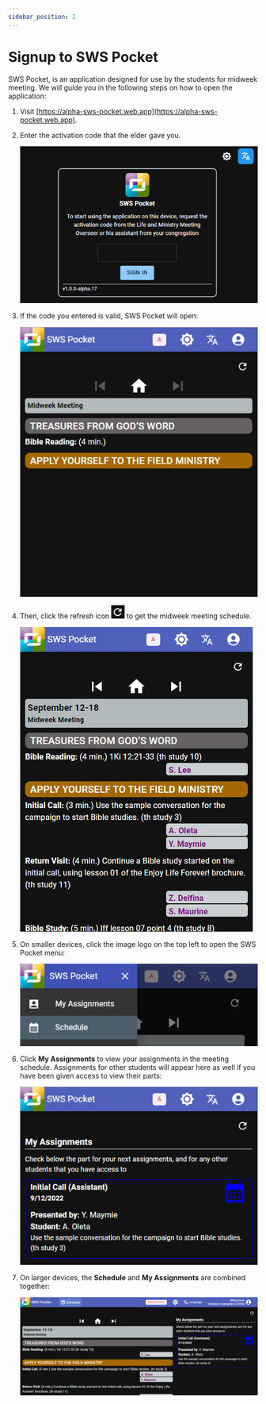 ```yaml
---
sidebar_position: 2
---
```


# Signup to SWS Pocket

SWS Pocket, is an application designed for use by the students for midweek meeting. We will guide you in the following steps on how to open the application:

1. Visit [https://alpha-sws-pocket.web.app](https://alpha-sws-pocket.web.app).
2. Enter the activation code that the elder gave you.

   ![SWS Pocket signup](./sws_pocket_signup.png)

3. If the code you entered is valid, SWS Pocket will open:

   ![SWS Pocket Home](./sws_pocket_home.png)

4. Then, click the refresh icon ![Refresh Icon](./refresh_icon.png) to get the midweek meeting schedule.

   ![SWS Pocket Schedule](./sws_pocket_schedule.png)

5. On smaller devices, click the image logo on the top left to open the SWS Pocket menu:

   ![SWS Pocket Menu](./sws_pocket_menu.png)

6. Click **My Assignments** to view your assignments in the meeting schedule. Assignments for other students will appear here as well if you have been given access to view their parts:

   ![SWS Pocket Assignments](./sws_pocket_assignments.png)

7. On larger devices, the **Schedule** and **My Assignments** are combined together:

   ![SWS Pocket Large](./sws_pocket_large.png)
